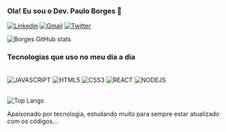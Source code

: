 ### Ola! Eu sou o Dev. Paulo Borges  👋

[![Linkedin](https://img.shields.io/badge/LinkedIn-0077B5?style=for-the-badge&logo=linkedin&logoColor=white)](https://www.linkedin.com/in/paulo-borges-de-almeida-b543b3242/)
[![Gmail](https://img.shields.io/badge/Gmail-D14836?style=for-the-badge&logo=gmail&logoColor=white)](https://www.youtube.com/channel/UCmvkzuy4v7nbOTGj49bJ8nQ)
[![Twitter](https://img.shields.io/badge/Twitter-1DA1F2?style=for-the-badge&logo=twitter&logoColor=whit)](https://x.com/paulobo17118573)

![Borges GitHub stats](https://github-readme-stats.vercel.app/api?username=paulo-borges&show_icons=true&theme=radical)


### Tecnologias que uso no meu dia a dia
<div style="display: inline_block"><br/>
  <img align="center" alt="JAVASCRIPT" src="https://img.shields.io/badge/JavaScript-F7DF1E?style=for-the-badge&logo=javascript&logoColor=black"/>
  <img align="center" alt="HTML5" src="https://img.shields.io/badge/HTML5-E34F26?style=for-the-badge&logo=html5&logoColor=white"/>
  <img align="center" alt="CSS3" src="https://img.shields.io/badge/CSS3-1572B6?style=for-the-badge&logo=css3&logoColor=white"/>
  <img align="center" alt="REACT" src="https://img.shields.io/badge/React-20232A?style=for-the-badge&logo=react&logoColor=61DAFB"/>
  <img align="center" alt="NODEJS" src="https://img.shields.io/badge/Node.js-43853D?style=for-the-badge&logo=node.js&logoColor=white"/>
</div><br/>

![Top Langs](https://github-readme-stats.vercel.app/api/top-langs/?username=paulo-borges&layout=compact)


Apaixonado por tecnologia, estudando muito para sempre estar atualizado com os códigos... 
